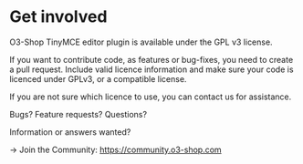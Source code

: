 # Get involved

O3-Shop TinyMCE editor plugin is available under the GPL v3 license.

If you want to contribute code, as features or bug-fixes, you need to create a pull request. Include valid licence information and make sure your code is licenced under GPLv3, or a compatible license.

If you are not sure which licence to use, you can contact us for assistance.

Bugs? Feature requests? Questions?

Information or answers wanted?

-> Join the Community: <a target="_blank" href="https://community.o3-shop.com">https://community.o3-shop.com</a>
